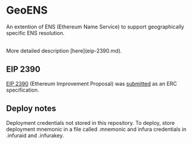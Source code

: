 # GeoENS
An extention of ENS (Ethereum Name Service) to support geographically specific ENS resolution.

<br>
More detailed description [here](eip-2390.md).

## EIP 2390
[EIP 2390](eip-2390.md) (Ethereum Improvement Proposal) was
[submitted](https://github.com/ethereum/EIPs/pull/2390) as an ERC specification.

## Deploy notes
Deployment credentials not stored in this repository. To deploy, store deployment mnemonic in a file called .mnemonic and infura credentials in .infuraid and .infurakey.


